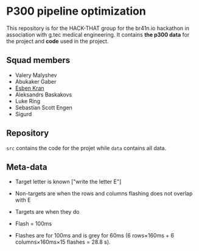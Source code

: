 # P300 pipeline optimization

This repository is for the HACK-THAT group for the br41n.io hackathon in association with g.tec medical engineering. It contains **the p300 data** for the project and **code** used in the project.

## Squad members

- Valery Malyshev
- Abukaker Gaber
- [Esben Kran](https://github.com/esbenkc)
- Aleksandrs Baskakovs
- Luke Ring
- Sebastian Scott Engen
- Sigurd 

## Repository

`src` contains the code for the projet while `data` contains all data.

## Meta-data
- Target letter is known ["write the letter E"]
- Non-targets are when the rows and columns flashing does not overlap with E
- Targets are when they do
- Flash = 100ms

- Flashes are for 100ms and is grey for 60ms (6 rows×160ms + 6 columns×160ms×15 flashes = 28.8 s).